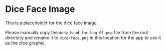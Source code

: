 # Dice Face Image

This is a placeholder for the dice face image. 

Please manually copy the `Andy_head_for_bag-01.png` file from the root directory and rename it to `dice-face.png` in this location for the app to use it as the dice graphic. 